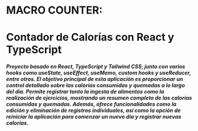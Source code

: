 # MACRO COUNTER:

# Contador de Calorías con React y TypeScript

##### Proyecto basado en React, TypeScript y Tailwind CSS, junto con varios hooks como useState, useEffect, useMemo, custom hooks y useReducer, entre otros. El objetivo principal de esta aplicación es proporcionar un control detallado sobre las calorías consumidas y quemadas a lo largo del día. Permite registrar tanto la ingesta de alimentos como la realización de ejercicios, mostrando un resumen completo de las calorías consumidas y quemadas. Además, ofrece funcionalidades como la edición y eliminación de registros individuales, así como la opción de reiniciar la aplicación para comenzar un nuevo día y registrar nuevas calorías.




    

